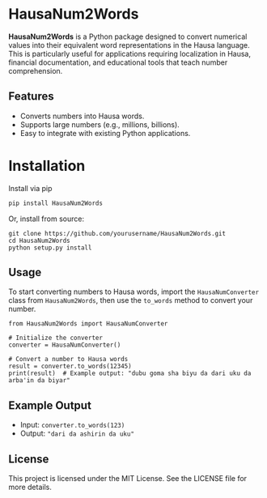 # HausaNum2Words

**HausaNum2Words** is a Python package designed to convert numerical values into their equivalent word representations in the Hausa language. This is particularly useful for applications requiring localization in Hausa, financial documentation, and educational tools that teach number comprehension.

## Features
* Converts numbers into Hausa words.
* Supports large numbers (e.g., millions, billions).
* Easy to integrate with existing Python applications.

# Installation
Install via pip
```bash
pip install HausaNum2Words
```

Or, install from source:
```
git clone https://github.com/yourusername/HausaNum2Words.git
cd HausaNum2Words
python setup.py install
```
## Usage

To start converting numbers to Hausa words, import the `HausaNumConverter` class from `HausaNum2Words`, then use the `to_words` method to convert your number.

```
from HausaNum2Words import HausaNumConverter

# Initialize the converter
converter = HausaNumConverter()

# Convert a number to Hausa words
result = converter.to_words(12345)
print(result)  # Example output: "dubu goma sha biyu da dari uku da arba'in da biyar"
```

## Example Output
* Input: `converter.to_words(123)`
* Output: `"dari da ashirin da uku"`

## License
This project is licensed under the MIT License. See the LICENSE file for more details.